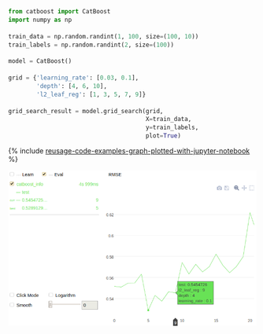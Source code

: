 
```python
from catboost import CatBoost
import numpy as np

train_data = np.random.randint(1, 100, size=(100, 10))
train_labels = np.random.randint(2, size=(100))

model = CatBoost()

grid = {'learning_rate': [0.03, 0.1],
        'depth': [4, 6, 10],
        'l2_leaf_reg': [1, 3, 5, 7, 9]}

grid_search_result = model.grid_search(grid, 
                                       X=train_data, 
                                       y=train_labels, 
                                       plot=True)

```

{% include [reusage-code-examples-graph-plotted-with-jupyter-notebook](graph-plotted-with-jupyter-notebook.md) %}

![](../../../images/interface__catboost__grid_search.png)